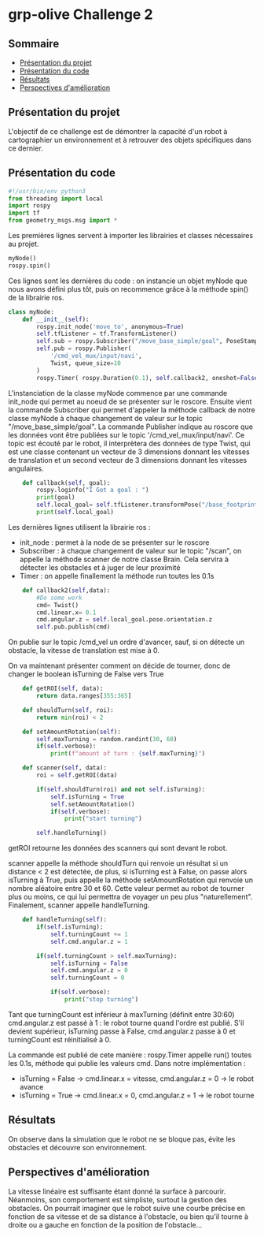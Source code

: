 # grp-olive Challenge 2

## Sommaire

- [Présentation du projet](#Présentation-du-projet)
- [Présentation du code](#Présentation-du-code)
- [Résultats](#Résultats)
- [Perspectives d'amélioration](#Perspectives-d'amélioration)

## Présentation du projet

L'objectif de ce challenge est de démontrer la capacité d'un robot à cartographier un environnement et à retrouver des objets spécifiques dans ce dernier.

## Présentation du code

```python
#!/usr/bin/env python3
from threading import local
import rospy
import tf
from geometry_msgs.msg import *
```
Les premières lignes servent à importer les librairies et classes nécessaires au projet.
```python
myNode()
rospy.spin()
```
Ces lignes sont les dernières du code : on instancie un objet myNode que nous avons défini plus tôt, puis on recommence grâce à la méthode spin() de la librairie ros.
```python
class myNode:
    def __init__(self):
        rospy.init_node('move_to', anonymous=True)
        self.tfListener = tf.TransformListener()
        self.sub = rospy.Subscriber("/move_base_simple/goal", PoseStamped, self.callback)
        self.pub = rospy.Publisher(
            '/cmd_vel_mux/input/navi',
            Twist, queue_size=10
        )
        rospy.Timer( rospy.Duration(0.1), self.callback2, oneshot=False )
```
L'instanciation de la classe myNode commence par une commande init_node qui permet au noeud de se présenter sur le roscore. Ensuite vient la commande Subscriber qui permet d'appeler la méthode callback de notre classe myNode à chaque changement de valeur sur le topic "/move_base_simple/goal". La commande Publisher indique au roscore que les données vont être publiées sur le topic '/cmd_vel_mux/input/navi'. Ce topic est écouté par le robot, il interprètera des données de type Twist, qui est une classe contenant un vecteur de 3 dimensions donnant les vitesses de translation et un second vecteur de 3 dimensions donnant les vitesses angulaires.


```python
    def callback(self, goal):
        rospy.loginfo("I Got a goal : ")
        print(goal)
        self.local_goal= self.tfListener.transformPose("/base_footprint", goal)
        print(self.local_goal)
```
Les dernières lignes utilisent la librairie ros :

- init_node : permet à la node de se présenter sur le roscore
- Subscriber : à chaque changement de valeur sur le topic "/scan", on appelle la méthode scanner de notre classe Brain. Cela servira à détecter les obstacles et à juger de leur proximité
- Timer : on appelle finallement la méthode run toutes les 0.1s
```python
    def callback2(self,data):
        #Do some work
        cmd= Twist()
        cmd.linear.x= 0.1
        cmd.angular.z = self.local_goal.pose.orientation.z
        self.pub.publish(cmd)
```
On publie sur le topic /cmd_vel un ordre d'avancer, sauf, si on détecte un obstacle, la vitesse de translation est mise à 0.

On va maintenant présenter comment on décide de tourner, donc de changer le boolean isTurning de False vers True
```python
    def getROI(self, data):
        return data.ranges[355:365]

    def shouldTurn(self, roi):
        return min(roi) < 2

    def setAmountRotation(self):
        self.maxTurning = random.randint(30, 60)
        if(self.verbose):
            print(f"amount of turn : {self.maxTurning}")

    def scanner(self, data):
        roi = self.getROI(data)

        if(self.shouldTurn(roi) and not self.isTurning):
            self.isTurning = True
            self.setAmountRotation()
            if(self.verbose):
                print("start turning")

        self.handleTurning()
```
getROI retourne les données des scanners qui sont devant le robot.

scanner appelle la méthode shouldTurn qui renvoie un résultat si un distance < 2 est détectée, de plus, si isTurning est à False, on passe alors isTurning à True, puis appelle la méthode setAmountRotation qui renvoie un nombre aléatoire entre 30 et 60. Cette valeur permet au robot de tourner plus ou moins, ce qui lui permettra de voyager un peu plus "naturellement". Finalement, scanner appelle handleTurning.

```python
    def handleTurning(self):
        if(self.isTurning):
            self.turningCount += 1
            self.cmd.angular.z = 1

        if(self.turningCount > self.maxTurning):
            self.isTurning = False
            self.cmd.angular.z = 0
            self.turningCount = 0

            if(self.verbose):
                print("stop turning")
```
Tant que turningCount est inférieur à maxTurning (définit entre 30:60) cmd.angular.z est passé à 1 : le robot tourne quand l'ordre est publié. S'il devient supérieur, isTurning passe à False, cmd.angular.z passe à 0 et turningCount est réinitialisé à 0.

La commande est publié de cete manière :
rospy.Timer appelle run() toutes les 0.1s, méthode qui publie les valeurs cmd.
Dans notre implémentation :

- isTurning = False → cmd.linear.x = vitesse, cmd.angular.z = 0 → le robot avance
- isTurning = True → cmd.linear.x = 0, cmd.angular.z = 1 → le robot tourne

## Résultats

On observe dans la simulation que le robot ne se bloque pas, évite les obstacles et découvre son environnement.

## Perspectives d'amélioration

La vitesse linéaire est suffisante étant donné la surface à parcourir.
Néanmoins, son comportement est simpliste, surtout la gestion des obstacles. On pourrait imaginer que le robot suive une courbe précise en fonction de sa vitesse et de sa distance à l'obstacle, ou bien qu'il tourne à droite ou a gauche en fonction de la position de l'obstacle...
